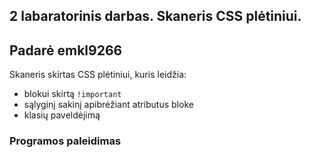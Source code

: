 ## 2 labaratorinis darbas. Skaneris CSS plėtiniui. 

## Padarė emkl9266

Skaneris skirtas CSS plėtiniui, kuris leidžia:
- blokui skirtą `!important`
- sąlyginį sakinį apibrėžiant atributus bloke
- klasių paveldėjimą

### Programos paleidimas
